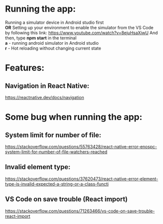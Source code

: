 # Running the app:
   Running a simulator device in Android studio first <br />
   **OR**
   Setting up your environment to enable the simulator from the VS Code by following this link: https://www.youtube.com/watch?v=8ejuHsaXiwU
   And then, type **npm start** in the terminal <br />
   **a** - running android simulator in Android studio <br />
   **r** - Hot reloading without changing current state <br />

# Features:
## Navigation in React Native:
   https://reactnative.dev/docs/navigation

# Some bug when running the app:
## System limit for number of file:
   https://stackoverflow.com/questions/55763428/react-native-error-enospc-system-limit-for-number-of-file-watchers-reached

## Invalid element type:
   https://stackoverflow.com/questions/37620473/react-native-error-element-type-is-invalid-expected-a-string-or-a-class-functi

## VS Code on save trouble (React import)
   https://stackoverflow.com/questions/71263466/vs-code-on-save-trouble-react-import
